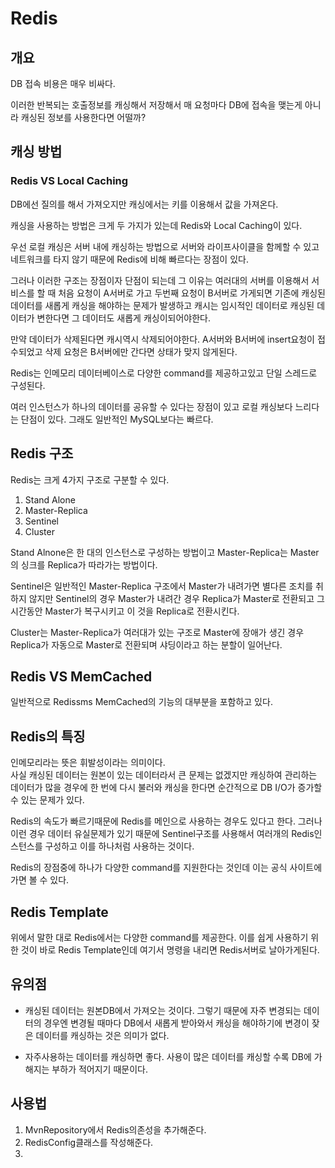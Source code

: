 # Redis

## 개요

DB 접속 비용은 매우 비싸다.

이러한 반복되는 호출정보를 캐싱해서 저장해서 매 요청마다 DB에 접속을 맺는게 아니라 캐싱된 정보를 사용한다면 어떨까?

## 캐싱 방법

### Redis VS Local Caching

DB에선 질의를 해서 가져오지만 캐싱에서는 키를 이용해서 값을 가져온다.

캐싱을 사용하는 방법은 크게 두 가지가 있는데 Redis와 Local Caching이 있다.

우선 로컬 캐싱은 서버 내에 캐싱하는 방법으로 서버와 라이프사이클을 함께할 수 있고 네트워크를 타지 않기 때문에 Redis에 비해 빠르다는 장점이 있다.

그러나 이러한 구조는 장점이자 단점이 되는데 그 이유는 여러대의 서버를 이용해서 서비스를 할 때 처음 요청이 A서버로 가고 두번째 요청이 B서버로 가게되면 기존에 캐싱된 데이터를 새롭게 캐싱을 해야하는 문제가 발생하고 캐시는 임시적인 데이터로 캐싱된 데이터가 변한다면 그 데이터도 새롭게 캐싱이되어야한다.

 만약 데이터가 삭제된다면 캐시역시 삭제되어야한다. A서버와 B서버에 insert요청이 접수되었고 삭제 요청은 B서버에만 간다면 상태가 맞지 않게된다.

Redis는 인메모리 데이터베이스로 다양한 command를 제공하고있고 단일 스레드로 구성된다.

여러 인스턴스가 하나의 데이터를 공유할 수 있다는 장점이 있고 로컬 캐싱보다 느리다는 단점이 있다. 그래도 일반적인 MySQL보다는 빠르다.

## Redis 구조

Redis는 크게 4가지 구조로 구분할 수 있다.

1. Stand Alone
2. Master-Replica
3. Sentinel
4. Cluster

Stand Alnone은 한 대의 인스턴스로 구성하는 방법이고 Master-Replica는 Master의 싱크를 Replica가 따라가는 방법이다.

Sentinel은 일반적인 Master-Replica 구조에서 Master가 내려가면 별다른 조치를 취하지 않지만 Sentinel의 경우 Master가 내려간 경우 Replica가 Master로 전환되고 그 시간동안 Master가 복구시키고 이 것을 Replica로 전환시킨다.

Cluster는 Master-Replica가 여러대가 있는 구조로 Master에 장애가 생긴 경우 Replica가 자동으로 Master로 전환되며 샤딩이라고 하는 분할이 일어난다.

## Redis VS MemCached
일반적으로 Redissms MemCached의 기능의 대부분을 포함하고 있다.

## Redis의 특징

인메모리라는 뜻은 휘발성이라는 의미이다.  
사실 캐싱된 데이터는 원본이 있는 데이터라서 큰 문제는 없겠지만 캐싱하여 관리하는 데이터가 많을 경우에 한 번에 다시 불러와 캐싱을 한다면 순간적으로 DB I/O가 증가할 수 있는 문제가 있다.

Redis의 속도가 빠르기때문에 Redis를 메인으로 사용하는 경우도 있다고 한다. 그러나 이런 경우 데이터 유실문제가 있기 때문에 Sentinel구조를 사용해서 여러개의 Redis인스턴스를 구성하고 이를 하나처럼 사용하는 것이다. 

Redis의 장점중에 하나가 다양한 command를 지원한다는 것인데 이는 공식 사이트에가면 볼 수 있다.

## Redis Template

위에서 말한 대로 Redis에서는 다양한 command를 제공한다. 이를 쉽게 사용하기 위한 것이 바로 Redis Template인데 여기서 명령을 내리면 Redis서버로 날아가게된다.

## 유의점

* 캐싱된 데이터는 원본DB에서 가져오는 것이다. 그렇기 때문에 자주 변경되는 데이터의 경우엔 변경될 때마다 DB에서 새롭게 받아와서 캐싱을 해야하기에 변경이 잦은 데이터를 캐싱하는 것은 의미가 없다.

* 자주사용하는 데이터를 캐싱하면 좋다. 사용이 많은 데이터를 캐싱할 수록 DB에 가해지는 부하가 적어지기 때문이다.

## 사용법

1. MvnRepository에서 Redis의존성을 추가해준다.
2. RedisConfig클래스를 작성해준다.
3. 
